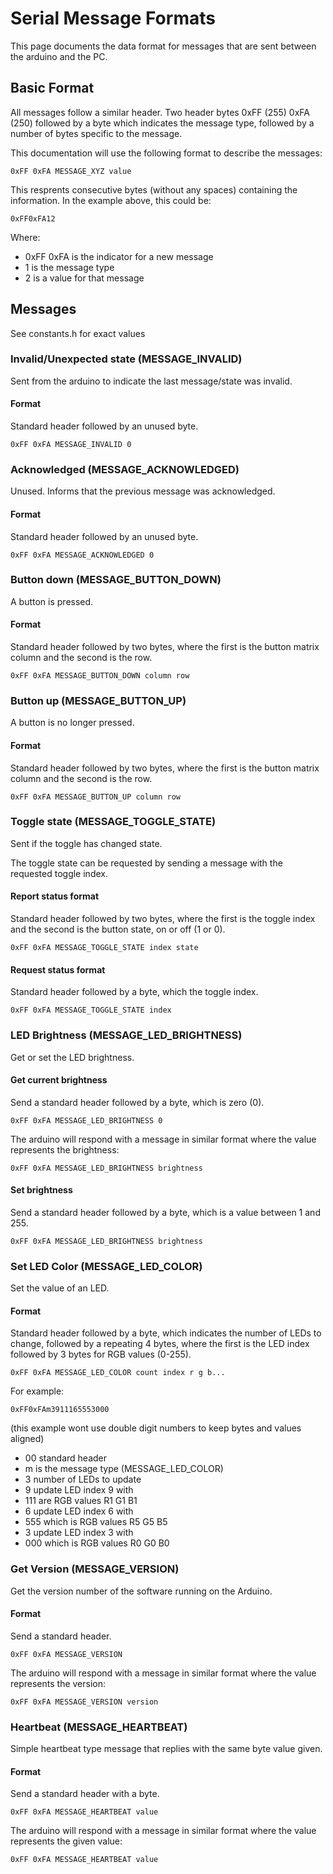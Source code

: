 # Serial Message Formats

This page documents the data format for messages that are sent between the arduino and the PC.

## Basic Format

All messages follow a similar header. Two header bytes 0xFF (255) 0xFA (250) followed by a byte which indicates the message type, followed by a number of bytes specific to the message.

This documentation will use the following format to describe the messages:

```0xFF 0xFA MESSAGE_XYZ value```

This resprents consecutive bytes (without any spaces) containing the information. In the example above, this could be:

```0xFF0xFA12```

Where:
 - 0xFF 0xFA is the indicator for a new message
 - 1 is the message type
 - 2 is a value for that message

## Messages

See constants.h for exact values


### Invalid/Unexpected state (MESSAGE_INVALID)

Sent from the arduino to indicate the last message/state was invalid.

#### Format

Standard header followed by an unused byte.

```0xFF 0xFA MESSAGE_INVALID 0```


### Acknowledged (MESSAGE_ACKNOWLEDGED)

Unused. Informs that the previous message was acknowledged.

#### Format

Standard header followed by an unused byte.

```0xFF 0xFA MESSAGE_ACKNOWLEDGED 0```


### Button down (MESSAGE_BUTTON_DOWN)

A button is pressed.

#### Format

Standard header followed by two bytes, where the first is the button matrix column and the second is the row.

```0xFF 0xFA MESSAGE_BUTTON_DOWN column row```


### Button up (MESSAGE_BUTTON_UP)

A button is no longer pressed.

#### Format

Standard header followed by two bytes, where the first is the button matrix column and the second is the row.

```0xFF 0xFA MESSAGE_BUTTON_UP column row```


### Toggle state (MESSAGE_TOGGLE_STATE)

Sent if the toggle has changed state.

The toggle state can be requested by sending a message with the requested toggle index.

#### Report status format

Standard header followed by two bytes, where the first is the toggle index and the second is the button state, on or off (1 or 0).

```0xFF 0xFA MESSAGE_TOGGLE_STATE index state```

#### Request status format

Standard header followed by a byte, which the toggle index.

```0xFF 0xFA MESSAGE_TOGGLE_STATE index```


### LED Brightness (MESSAGE_LED_BRIGHTNESS)

Get or set the LED brightness.

#### Get current brightness

Send a standard header followed by a byte, which is zero (0).

```0xFF 0xFA MESSAGE_LED_BRIGHTNESS 0```

The arduino will respond with a message in similar format where the value represents the brightness:

```0xFF 0xFA MESSAGE_LED_BRIGHTNESS brightness```

#### Set brightness

Send a standard header followed by a byte, which is a value between 1 and 255.

```0xFF 0xFA MESSAGE_LED_BRIGHTNESS brightness```


### Set LED Color (MESSAGE_LED_COLOR)

Set the value of an LED.


#### Format

Standard header followed by a byte, which indicates the number of LEDs to change, followed by a repeating 4 bytes, where the first is the LED index followed by 3 bytes for RGB values (0-255).

```0xFF 0xFA MESSAGE_LED_COLOR count index r g b...```

For example:

```0xFF0xFAm3911165553000```

 (this example wont use double digit numbers to keep bytes and values aligned)
 
 - 00 standard header
 - m is the message type (MESSAGE_LED_COLOR)
 - 3 number of LEDs to update
 - 9 update LED index 9 with
 - 111 are RGB values R1 G1 B1
 - 6 update LED index 6 with
 - 555 which is RGB values R5 G5 B5
 - 3 update LED index 3 with
 - 000 which is RGB values R0 G0 B0

### Get Version (MESSAGE_VERSION)

Get the version number of the software running on the Arduino.

#### Format

Send a standard header.

```0xFF 0xFA MESSAGE_VERSION```

The arduino will respond with a message in similar format where the value represents the version:

```0xFF 0xFA MESSAGE_VERSION version```


### Heartbeat (MESSAGE_HEARTBEAT)

Simple heartbeat type message that replies with the same byte value given.

#### Format

Send a standard header with a byte.

```0xFF 0xFA MESSAGE_HEARTBEAT value```

The arduino will respond with a message in similar format where the value represents the given value:

```0xFF 0xFA MESSAGE_HEARTBEAT value```